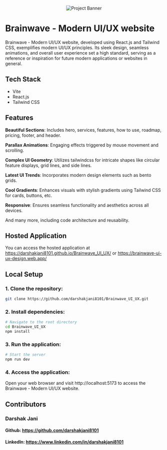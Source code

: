 <div align="center">
  <br />
      <img src="https://i.ibb.co/Kqdv8j1/Image-from.png" alt="Project Banner">
  <br />
</div>

# Brainwave - Modern UI/UX website

Brainwave - Modern UI/UX website, developed using React.js and Tailwind CSS, exemplifies modern UI/UX principles. Its sleek design, seamless animations, and overall user experience set a high standard, serving as a reference or inspiration for future modern applications or websites in general.

## Tech Stack

- Vite
- React.js
- Tailwind CSS


## Features

**Beautiful Sections**: Includes hero, services, features, how to use, roadmap, pricing, footer, and header.

**Parallax Animations**: Engaging effects triggered by mouse movement and scrolling.

**Complex UI Geometry**: Utilizes tailwindcss for intricate shapes like circular feature displays, grid lines, and side lines.

**Latest UI Trends**: Incorporates modern design elements such as bento grids.

**Cool Gradients**: Enhances visuals with stylish gradients using Tailwind CSS for cards, buttons, etc.

**Responsive**: Ensures seamless functionality and aesthetics across all devices.

And many more, including code architecture and reusability.

## Hosted Application
You can access the hosted application at https://darshakjani8101.github.io/Brainwave_UI_UX/ or https://brainwave-ui-ux-design.web.app/

## Local Setup

### 1. Clone the repository:

```bash
git clone https://github.com/darshakjani8101/Brainwave_UI_UX.git
```

### 2. Install dependencies:

```bash
# Navigate to the root directory
cd Brainwave_UI_UX
npm install
```

### 3. Run the application:

```bash
# Start the server
npm run dev
```

### 4. Access the application:
Open your web browser and visit http://localhost:5173 to access the Brainwave - Modern UI/UX website.

## Contributors
### Darshak Jani
#### Github: https://github.com/darshakjani8101
#### LinkedIn: https://www.linkedin.com/in/darshakjani8101
